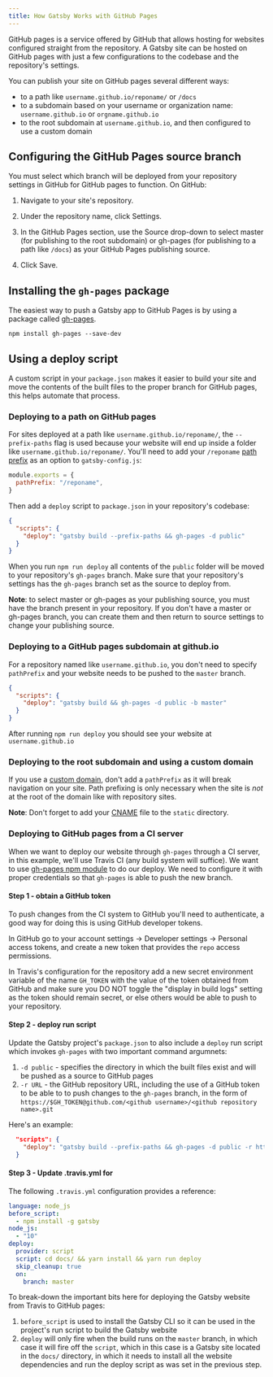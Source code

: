 ```yaml
---
title: How Gatsby Works with GitHub Pages
---
```


GitHub pages is a service offered by GitHub that allows hosting for websites configured straight from the repository. A Gatsby site can be hosted on GitHub pages with just a few configurations to the codebase and the repository's settings.

You can publish your site on GitHub pages several different ways:

- to a path like `username.github.io/reponame/` or `/docs`
- to a subdomain based on your username or organization name: `username.github.io` or `orgname.github.io`
- to the root subdomain at `username.github.io`, and then configured to use a custom domain

## Configuring the GitHub Pages source branch

You must select which branch will be deployed from your repository settings in GitHub for GitHub pages to function. On GitHub:

1. Navigate to your site's repository.

2. Under the repository name, click Settings.

3. In the GitHub Pages section, use the Source drop-down to select master (for publishing to the root subdomain) or gh-pages (for publishing to a path like `/docs`) as your GitHub Pages publishing source.

4. Click Save.

## Installing the `gh-pages` package

The easiest way to push a Gatsby app to GitHub Pages is by using a package called [gh-pages](https://github.com/tschaub/gh-pages).

```shell
npm install gh-pages --save-dev
```

## Using a deploy script

A custom script in your `package.json` makes it easier to build your site and move the contents of the built files to the proper branch for GitHub pages, this helps automate that process.

### Deploying to a path on GitHub pages

For sites deployed at a path like `username.github.io/reponame/`, the `--prefix-paths` flag is used because your website will end up inside a folder like `username.github.io/reponame/`. You'll need to add your `/reponame` [path prefix](/docs/path-prefix/) as an option to `gatsby-config.js`:

```js:title=gatsby-config.js
module.exports = {
  pathPrefix: "/reponame",
}
```

Then add a `deploy` script to `package.json` in your repository's codebase:

```json:title=package.json
{
  "scripts": {
    "deploy": "gatsby build --prefix-paths && gh-pages -d public"
  }
}
```

When you run `npm run deploy` all contents of the `public` folder will be moved to your repository's `gh-pages` branch. Make sure that your repository's settings has the `gh-pages` branch set as the source to deploy from.

**Note**: to select master or gh-pages as your publishing source, you must have the branch present in your repository. If you don't have a master or gh-pages branch, you can create them and then return to source settings to change your publishing source.

### Deploying to a GitHub pages subdomain at github.io

For a repository named like `username.github.io`, you don't need to specify `pathPrefix` and your website needs to be pushed to the `master` branch.

```json:title=package.json
{
  "scripts": {
    "deploy": "gatsby build && gh-pages -d public -b master"
  }
}
```

After running `npm run deploy` you should see your website at `username.github.io`

### Deploying to the root subdomain and using a custom domain

If you use a [custom domain](https://help.github.com/articles/using-a-custom-domain-with-github-pages/), don't add a `pathPrefix` as it will break navigation on your site. Path prefixing is only necessary when the site is _not_ at the root of the domain like with repository sites.

**Note**: Don't forget to add your [CNAME](https://help.github.com/articles/troubleshooting-custom-domains/#github-repository-setup-errors) file to the `static` directory.

### Deploying to GitHub pages from a CI server

When we want to deploy our website through `gh-pages` through a CI server, in this example, we'll use Travis CI (any build system will suffice). We want to use [gh-pages npm module](https://www.npmjs.com/package/gh-pages) to do our deploy. We need to configure it with proper credentials so that `gh-pages` is able to push the new branch.


#### Step 1 - obtain a GitHub token

To push changes from the CI system to GitHub you'll need to authenticate, a good way for doing this is using GitHub developer tokens.

In GitHub go to your account settings -> Developer settings -> Personal access tokens, and create a new token that provides the `repo` access permissions.

In Travis's configuration for the repository add a new secret environment variable of the name `GH_TOKEN` with the value of the token obtained from GitHub and make sure you DO NOT toggle the "display in build logs" setting as the token should remain secret, or else others would be able to push to your repository.

#### Step 2 - deploy run script 

Update the Gatsby project's `package.json` to also include a `deploy` run script which invokes `gh-pages` with two important command argumnets:

1. `-d public` - specifies the directory in which the built files exist and will be pushed as a source to GitHub pages
2. `-r URL` - the GitHub repository URL, including the use of a GitHub token to be able to to push changes to the `gh-pages` branch, in the form of `https://$GH_TOKEN@github.com/<github username>/<github repository name>.git` 

Here's an example:

```json
  "scripts": {
    "deploy": "gatsby build --prefix-paths && gh-pages -d public -r https://$GH_TOKEN@github.com/lirantal/dockly.git"
  }
```

#### Step 3 - Update .travis.yml for 

The following `.travis.yml` configuration provides a reference:

```yaml
language: node_js
before_script:
  - npm install -g gatsby
node_js:
  - "10"
deploy:
  provider: script
  script: cd docs/ && yarn install && yarn run deploy
  skip_cleanup: true
  on:
    branch: master
```

To break-down the important bits here for deploying the Gatsby website from Travis to GitHub pages:
1. `before_script` is used to install the Gatsby CLI so it can be used in the project's run script to build the Gatsby website
2. `deploy` will only fire when the build runs on the `master` branch, in which case it will fire off the `script`, which in this case is a Gatsby site located in the `docs/` directory, in which it needs to install all the website dependencies and run the deploy script as was set in the previous step.
